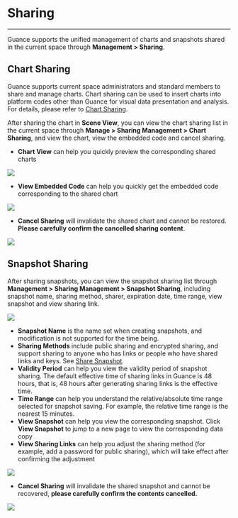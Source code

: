 # Sharing
---

Guance supports the unified management of charts and snapshots shared in the current space through **Management > Sharing**.


## Chart Sharing

Guance supports current space administrators and standard members to share and manage charts. Chart sharing can be used to insert charts into platform codes other than Guance for visual data presentation and analysis. For details, please refer to [Chart Sharing](../scene/visual-chart/chart-share.md).

After sharing the chart in **Scene View**, you can view the chart sharing list in the current space through **Manage > Sharing Management > Chart Sharing**, and view the chart, view the embedded code and cancel sharing.

- **Chart View** can help you quickly preview the corresponding shared charts

![](img/11_share_01.png)

- **View Embedded Code** can help you quickly get the embedded code corresponding to the shared chart

![](img/11_share_02.png)

- **Cancel Sharing** will invalidate the shared chart and cannot be restored. **Please carefully confirm the cancelled sharing content**.

![](img/11_share_03.png)

## Snapshot Sharing

After sharing snapshots, you can view the snapshot sharing list through **Management > Sharing Management > Snapshot Sharing**, including snapshot name, sharing method, sharer, expiration date, time range, view snapshot and view sharing link.

![](img/11_share_04.png)

- **Snapshot Name** is the name set when creating snapshots, and modification is not supported for the time being.
- **Sharing Methods** include public sharing and encrypted sharing, and support sharing to anyone who has links or people who have shared links and keys. See [Share Snapshot](../management/snapshot.md).
- **Validity Period** can help you view the validity period of snapshot sharing. The default effective time of sharing links in Guance is 48 hours, that is, 48 hours after generating sharing links is the effective time.
- **Time Range** can help you understand the relative/absolute time range selected for snapshot saving. For example, the relative time range is the nearest 15 minutes.
- **View Snapshot** can help you view the corresponding snapshot. Click **View Snapshot** to jump to a new page to view the corresponding data copy
- **View Sharing Links** can help you adjust the sharing method (for example, add a password for public sharing), which will take effect after confirming the adjustment

![](img/11_share_05.png)

- **Cancel Sharing** will invalidate the shared snapshot and cannot be recovered, **please carefully confirm the contents cancelled.**

![](img/11_share_06.png)



